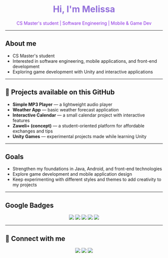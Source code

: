 <!-- Profile Header -->
<h1 align="center" style="color:#9370DB;">Hi, I'm Melissa </h1>
<p align="center" style="color:#8A2BE2;">CS Master's student | Software Engineering | Mobile & Game Dev</p>

---

##  About me
- CS Master's student  
- Interested in software engineering, mobile applications, and front-end development  
- Exploring game development with Unity and interactive applications  

---

## 💜 Projects available on this GitHub
- **Simple MP3 Player** — a lightweight audio player  
- **Weather App** — basic weather forecast application  
- **Interactive Calendar** — a small calendar project with interactive features  
- **Zaweli+ (concept)** — a student-oriented platform for affordable exchanges and tips  
- **Unity Games** — experimental projects made while learning Unity  

---

##  Goals
- Strengthen my foundations in Java, Android, and front-end technologies  
- Explore game development and mobile application design  
- Keep experimenting with different styles and themes to add creativity to my projects  

---

## Google Badges
<p align="center">
  <img src="https://img.shields.io/badge/Women%20Techmakers-9B59B6?style=for-the-badge&logo=google&logoColor=white" />
  <img src="https://img.shields.io/badge/Build%20Apps%20with%20Flutter-8E44AD?style=for-the-badge&logo=flutter&logoColor=white" />
  <img src="https://img.shields.io/badge/Introduction%20to%20SQL-6C3483?style=for-the-badge&logo=postgresql&logoColor=white" />
  <img src="https://img.shields.io/badge/Web%20Apps%20with%20Firebase-7D3C98?style=for-the-badge&logo=firebase&logoColor=white" />
  <img src="https://img.shields.io/badge/Get%20data%20from%20the%20internet-5B2C6F?style=for-the-badge&logo=googlechrome&logoColor=white" />
</p>

---

## 🔗 Connect with me
<p align="center">
  <a href="https://github.com/melbouls"><img src="https://img.shields.io/badge/GitHub-181717?style=for-the-badge&logo=github&logoColor=white" /></a>
  <a href="https://linkedin.com/in/tonprofil"><img src="https://img.shields.io/badge/LinkedIn-0077B5?style=for-the-badge&logo=linkedin&logoColor=white" /></a>
  <a href="mailto:tonmail@gmail.com"><img src="https://img.shields.io/badge/Email-D14836?style=for-the-badge&logo=gmail&logoColor=white" /></a>
</p>
